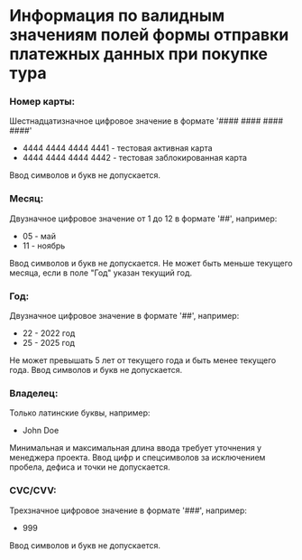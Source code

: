 # Информация по валидным значениям полей формы отправки платежных данных при покупке тура

### Номер карты:

Шестнадцатизначное цифровое значение в формате '#### #### #### ####'

- 4444 4444 4444 4441 - тестовая активная карта
- 4444 4444 4444 4442 - тестовая заблокированная карта

Ввод символов и букв не допускается.

### Месяц:

Двузначное цифровое значение от 1 до 12 в формате '##', например:
- 05 - май
- 11 - ноябрь

Ввод символов и букв не допускается. Не может быть меньше текущего месяца, если в поле "Год" указан текущий год.

### Год:

Двузначное цифровое значение в формате '##', например:
- 22 - 2022 год
- 25 - 2025 год

Не может превышать 5 лет от текущего года и быть менее текущего года. Ввод символов и букв не допускается.

### Владелец:

Только латинские буквы, например:

- John Doe

Минимальная и максимальная длина ввода требует уточнения у менеджера проекта.
Ввод цифр и спецсимволов за исключением пробела, дефиса и точки не допускается.

### CVC/CVV:

Трехзначное цифровое значение в формате '###', например:
- 999

Ввод символов и букв не допускается.